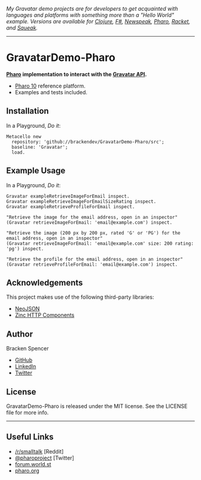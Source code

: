 _My Gravatar demo projects are for developers to get acquainted with languages and platforms with something more than a "Hello World" example. Versions are available for [Clojure](https://github.com/brackendev/GravatarDemo-Clojure), [F#](https://github.com/brackendev/GravatarDemo-FSharp), [Newspeak](https://github.com/brackendev/GravatarDemo-Newspeak), [Pharo](https://github.com/brackendev/GravatarDemo-Pharo), [Racket](https://github.com/brackendev/GravatarDemo-Racket), and [Squeak](https://github.com/brackendev/GravatarDemo-Squeak)._

- - -

GravatarDemo-Pharo
==================

**[Pharo](https://www.pharo.org/) implementation to interact with the [Gravatar API](https://en.gravatar.com/site/implement/).**

* [Pharo 10](https://www.pharo.org/) reference platform.
* Examples and tests included.

## Installation

In a Playground, _Do it_:

```smalltalk
Metacello new 
  repository: 'github://brackendev/GravatarDemo-Pharo/src';
  baseline: 'Gravatar';
  load.
```

## Example Usage

In a Playground, _Do it_:

```smalltalk
Gravatar exampleRetrieveImageForEmail inspect.
Gravatar exampleRetrieveImageForEmailSizeRating inspect.
Gravatar exampleRetrieveProfileForEmail inspect.
```

```smalltalk
"Retrieve the image for the email address, open in an inspector"
(Gravatar retrieveImageForEmail: 'email@example.com') inspect.
```

```smalltalk
"Retrieve the image (200 px by 200 px, rated 'G' or 'PG') for the email address, open in an inspector"
(Gravatar retrieveImageForEmail: 'email@example.com' size: 200 rating: 'pg') inspect.
```

```smalltalk
"Retrieve the profile for the email address, open in an inspector"
(Gravatar retrieveProfileForEmail: 'email@example.com') inspect.
```

## Acknowledgements

This project makes use of the following third-party libraries:

* [NeoJSON](https://github.com/svenvc/NeoJSON)
* [Zinc HTTP Components](https://github.com/svenvc/zinc)

## Author

Bracken Spencer

* [GitHub](https://www.github.com/brackendev)
* [LinkedIn](https://www.linkedin.com/in/brackenspencer/)
* [Twitter](https://twitter.com/brackendev)

## License

GravatarDemo-Pharo is released under the MIT license. See the LICENSE file for more info.

- - -

## Useful Links

* [/r/smalltalk](https://www.reddit.com/r/smalltalk/) [Reddit]
* [@pharoproject](https://twitter.com/pharoproject) [Twitter]
* [forum.world.st](http://forum.world.st/)
* [pharo.org](https://www.pharo.org/)
